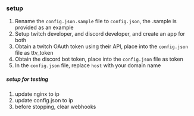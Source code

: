 ### setup
1. Rename the `config.json.sample` file to `config.json`, the .sample is provided as an example
1. Setup twitch developer, and discord developer, and create an app for both
1. Obtain a twitch OAuth token using their API, place into the `config.json` file as ttv_token
1. Obtain the discord bot token, place into the `config.json` file as token
1. In the `config.json` file, replace `host` with your domain name

##### setup for testing
1. update nginx to ip
1. update config.json to ip
1. before stopping, clear webhooks